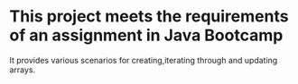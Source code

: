 # This project meets the requirements of an assignment in Java Bootcamp

It provides various scenarios for creating,iterating through and updating arrays.
